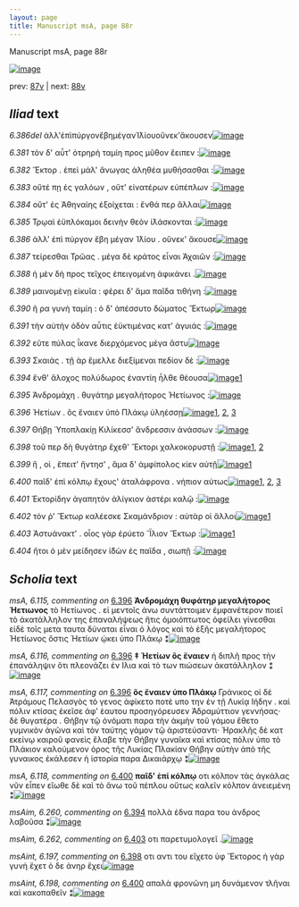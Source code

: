 ```yaml
---
layout: page
title: Manuscript msA, page 88r
---
```


Manuscript msA, page 88r

[![image](http://www.homermultitext.org/iipsrv?OBJ=IIP,1.0&FIF=/project/homer/pyramidal/deepzoom/hmt/vaimg/2017a/VA088RN_0260.tif&WID=100&CVT=JPEG)](http://www.homermultitext.org/ict2/?urn=urn:cite2:hmt:vaimg.2017a:VA088RN_0260)

prev:  [87v](../87v/) | next:  [88v](../88v/)

## *Iliad* text

*6.386del* <a id="6.386del"/> ἀλλ'ἐπὶπύργονἔβημέγανἸ̈λίουοὕνεκ'ἄκουσεν[![image](http://www.homermultitext.org/iipsrv?OBJ=IIP,1.0&FIF=/project/homer/pyramidal/deepzoom/hmt/vaimg/2017a/VA088RN_0260.tif&RGN=0.156,0.1953,0.488,0.0443&WID=1000&CVT=JPEG)](http://www.homermultitext.org/ict2/?urn=urn:cite2:hmt:vaimg.2017a:VA088RN_0260@0.156,0.1953,0.488,0.0443)

*6.381* <a id="6.381"/> τὸν δ' αὖτ' ὀτρηρὴ ταμίη προς μῦθον ἔειπεν :[![image](http://www.homermultitext.org/iipsrv?OBJ=IIP,1.0&FIF=/project/homer/pyramidal/deepzoom/hmt/vaimg/2017a/VA088RN_0260.tif&RGN=0.173,0.2284,0.437,0.0301&WID=1000&CVT=JPEG)](http://www.homermultitext.org/ict2/?urn=urn:cite2:hmt:vaimg.2017a:VA088RN_0260@0.173,0.2284,0.437,0.0301)

*6.382* <a id="6.382"/> Ἕκτορ . ἐπεὶ μάλ' ἄνωγας ἀληθέα μυθήσασθαι :[![image](http://www.homermultitext.org/iipsrv?OBJ=IIP,1.0&FIF=/project/homer/pyramidal/deepzoom/hmt/vaimg/2017a/VA088RN_0260.tif&RGN=0.175,0.2502,0.437,0.0301&WID=1000&CVT=JPEG)](http://www.homermultitext.org/ict2/?urn=urn:cite2:hmt:vaimg.2017a:VA088RN_0260@0.175,0.2502,0.437,0.0301)

*6.383* <a id="6.383"/> οὔτέ πῃ ἐς γαλόων , οὔτ' εἰνατέρων εὐπέπλων :[![image](http://www.homermultitext.org/iipsrv?OBJ=IIP,1.0&FIF=/project/homer/pyramidal/deepzoom/hmt/vaimg/2017a/VA088RN_0260.tif&RGN=0.171,0.2682,0.437,0.0301&WID=1000&CVT=JPEG)](http://www.homermultitext.org/ict2/?urn=urn:cite2:hmt:vaimg.2017a:VA088RN_0260@0.171,0.2682,0.437,0.0301)

*6.384* <a id="6.384"/> οὔτ' ἐς Ἀθηναίης ἐξοίχεται : ἔνθά περ ἄλλαι[![image](http://www.homermultitext.org/iipsrv?OBJ=IIP,1.0&FIF=/project/homer/pyramidal/deepzoom/hmt/vaimg/2017a/VA088RN_0260.tif&RGN=0.172,0.2863,0.437,0.0301&WID=1000&CVT=JPEG)](http://www.homermultitext.org/ict2/?urn=urn:cite2:hmt:vaimg.2017a:VA088RN_0260@0.172,0.2863,0.437,0.0301)

*6.385* <a id="6.385"/> Τρῳαὶ ἐϋπλόκαμοι δεινὴν θεὸν ἰ̈λάσκονται :[![image](http://www.homermultitext.org/iipsrv?OBJ=IIP,1.0&FIF=/project/homer/pyramidal/deepzoom/hmt/vaimg/2017a/VA088RN_0260.tif&RGN=0.168,0.3065,0.437,0.0301&WID=1000&CVT=JPEG)](http://www.homermultitext.org/ict2/?urn=urn:cite2:hmt:vaimg.2017a:VA088RN_0260@0.168,0.3065,0.437,0.0301)

*6.386* <a id="6.386"/> ἀλλ' ἐπὶ πύργον ἔβη μέγαν Ἰ̈λίου . οὕνεκ' ἄκουσε[![image](http://www.homermultitext.org/iipsrv?OBJ=IIP,1.0&FIF=/project/homer/pyramidal/deepzoom/hmt/vaimg/2017a/VA088RN_0260.tif&RGN=0.166,0.3261,0.437,0.0301&WID=1000&CVT=JPEG)](http://www.homermultitext.org/ict2/?urn=urn:cite2:hmt:vaimg.2017a:VA088RN_0260@0.166,0.3261,0.437,0.0301)

*6.387* <a id="6.387"/> τείρεσθαι Τρῶας . μέγα δὲ κράτος εἶναι Ἀχαιῶν :[![image](http://www.homermultitext.org/iipsrv?OBJ=IIP,1.0&FIF=/project/homer/pyramidal/deepzoom/hmt/vaimg/2017a/VA088RN_0260.tif&RGN=0.166,0.3464,0.437,0.0301&WID=1000&CVT=JPEG)](http://www.homermultitext.org/ict2/?urn=urn:cite2:hmt:vaimg.2017a:VA088RN_0260@0.166,0.3464,0.437,0.0301)

*6.388* <a id="6.388"/> ἡ μὲν δὴ προς τεῖχος ἐπειγομένη ἀφικάνει .[![image](http://www.homermultitext.org/iipsrv?OBJ=IIP,1.0&FIF=/project/homer/pyramidal/deepzoom/hmt/vaimg/2017a/VA088RN_0260.tif&RGN=0.167,0.3674,0.437,0.0301&WID=1000&CVT=JPEG)](http://www.homermultitext.org/ict2/?urn=urn:cite2:hmt:vaimg.2017a:VA088RN_0260@0.167,0.3674,0.437,0.0301)

*6.389* <a id="6.389"/> μαινομένῃ εἰκυῖα : φέρει δ' ἅμα παῖδα τιθήνη :[![image](http://www.homermultitext.org/iipsrv?OBJ=IIP,1.0&FIF=/project/homer/pyramidal/deepzoom/hmt/vaimg/2017a/VA088RN_0260.tif&RGN=0.169,0.3832,0.437,0.0301&WID=1000&CVT=JPEG)](http://www.homermultitext.org/ict2/?urn=urn:cite2:hmt:vaimg.2017a:VA088RN_0260@0.169,0.3832,0.437,0.0301)

*6.390* <a id="6.390"/> ῆ ρα γυνὴ ταμίη : ὁ δ' ἀπέσσυτο δώματος Ἕκτωρ[![image](http://www.homermultitext.org/iipsrv?OBJ=IIP,1.0&FIF=/project/homer/pyramidal/deepzoom/hmt/vaimg/2017a/VA088RN_0260.tif&RGN=0.171,0.402,0.437,0.0301&WID=1000&CVT=JPEG)](http://www.homermultitext.org/ict2/?urn=urn:cite2:hmt:vaimg.2017a:VA088RN_0260@0.171,0.402,0.437,0.0301)

*6.391* <a id="6.391"/> τὴν αὐτὴν ὁδὸν αὖτις ἐϋκτιμένας κατ' ἀγυιάς :[![image](http://www.homermultitext.org/iipsrv?OBJ=IIP,1.0&FIF=/project/homer/pyramidal/deepzoom/hmt/vaimg/2017a/VA088RN_0260.tif&RGN=0.171,0.4192,0.437,0.0301&WID=1000&CVT=JPEG)](http://www.homermultitext.org/ict2/?urn=urn:cite2:hmt:vaimg.2017a:VA088RN_0260@0.171,0.4192,0.437,0.0301)

*6.392* <a id="6.392"/> εῦτε πύλας ΐκανε διερχόμενος μέγα ἄστυ[![image](http://www.homermultitext.org/iipsrv?OBJ=IIP,1.0&FIF=/project/homer/pyramidal/deepzoom/hmt/vaimg/2017a/VA088RN_0260.tif&RGN=0.17,0.4418,0.437,0.0301&WID=1000&CVT=JPEG)](http://www.homermultitext.org/ict2/?urn=urn:cite2:hmt:vaimg.2017a:VA088RN_0260@0.17,0.4418,0.437,0.0301)

*6.393* <a id="6.393"/> Σκαιὰς . τῇ ὰρ ἔμελλε διεξίμεναι πεδίον δὲ :[![image](http://www.homermultitext.org/iipsrv?OBJ=IIP,1.0&FIF=/project/homer/pyramidal/deepzoom/hmt/vaimg/2017a/VA088RN_0260.tif&RGN=0.169,0.4606,0.437,0.0301&WID=1000&CVT=JPEG)](http://www.homermultitext.org/ict2/?urn=urn:cite2:hmt:vaimg.2017a:VA088RN_0260@0.169,0.4606,0.437,0.0301)

*6.394* <a id="6.394"/> ἔνθ' ἄλοχος πολύδωρος ἐναντίη ἦλθε θέουσα[![image](http://www.homermultitext.org/iipsrv?OBJ=IIP,1.0&FIF=/project/homer/pyramidal/deepzoom/hmt/vaimg/2017a/VA088RN_0260.tif&RGN=0.166,0.4793,0.437,0.0301&WID=1000&CVT=JPEG)](http://www.homermultitext.org/ict2/?urn=urn:cite2:hmt:vaimg.2017a:VA088RN_0260@0.166,0.4793,0.437,0.0301)[1](#msAim_6.260)

*6.395* <a id="6.395"/> Ἀνδρομάχη . θυγάτηρ μεγαλήτορος Ἠετίωνος :[![image](http://www.homermultitext.org/iipsrv?OBJ=IIP,1.0&FIF=/project/homer/pyramidal/deepzoom/hmt/vaimg/2017a/VA088RN_0260.tif&RGN=0.162,0.5004,0.437,0.0301&WID=1000&CVT=JPEG)](http://www.homermultitext.org/ict2/?urn=urn:cite2:hmt:vaimg.2017a:VA088RN_0260@0.162,0.5004,0.437,0.0301)

*6.396* <a id="6.396"/> Ἠετίων . ὃς ἔναιεν ὑπὸ Πλάκῳ ὑληέσσῃ[![image](http://www.homermultitext.org/iipsrv?OBJ=IIP,1.0&FIF=/project/homer/pyramidal/deepzoom/hmt/vaimg/2017a/VA088RN_0260.tif&RGN=0.164,0.5177,0.437,0.0301&WID=1000&CVT=JPEG)](http://www.homermultitext.org/ict2/?urn=urn:cite2:hmt:vaimg.2017a:VA088RN_0260@0.164,0.5177,0.437,0.0301)[1](#msA_6.116), [2](#msA_6.117), [3](#msA_6.115)

*6.397* <a id="6.397"/> Θήβῃ Ὑποπλακίῃ Κιλίκεσσ' ἄνδρεσσιν ἀνάσσων :[![image](http://www.homermultitext.org/iipsrv?OBJ=IIP,1.0&FIF=/project/homer/pyramidal/deepzoom/hmt/vaimg/2017a/VA088RN_0260.tif&RGN=0.168,0.5342,0.437,0.0301&WID=1000&CVT=JPEG)](http://www.homermultitext.org/ict2/?urn=urn:cite2:hmt:vaimg.2017a:VA088RN_0260@0.168,0.5342,0.437,0.0301)

*6.398* <a id="6.398"/> τοῦ περ δὴ θυγάτηρ ἔχεθ' Ἕκτορι χαλκοκορυστῇ :[![image](http://www.homermultitext.org/iipsrv?OBJ=IIP,1.0&FIF=/project/homer/pyramidal/deepzoom/hmt/vaimg/2017a/VA088RN_0260.tif&RGN=0.173,0.5567,0.437,0.0301&WID=1000&CVT=JPEG)](http://www.homermultitext.org/ict2/?urn=urn:cite2:hmt:vaimg.2017a:VA088RN_0260@0.173,0.5567,0.437,0.0301)[1](#msAint_6.197), [2](#msAil_6.A21)

*6.399* <a id="6.399"/> ἥ , οἱ , ἔπειτ' ἤντησ' , ἅμα δ' ἀμφίπολος κίεν αὐτῇ[![image](http://www.homermultitext.org/iipsrv?OBJ=IIP,1.0&FIF=/project/homer/pyramidal/deepzoom/hmt/vaimg/2017a/VA088RN_0260.tif&RGN=0.177,0.5748,0.437,0.0301&WID=1000&CVT=JPEG)](http://www.homermultitext.org/ict2/?urn=urn:cite2:hmt:vaimg.2017a:VA088RN_0260@0.177,0.5748,0.437,0.0301)[1](#msAil_6.A22)

*6.400* <a id="6.400"/> παῖδ' ἐπὶ κόλπῳ ἔχους' ἀταλάφρονα . νήπιον αύτως[![image](http://www.homermultitext.org/iipsrv?OBJ=IIP,1.0&FIF=/project/homer/pyramidal/deepzoom/hmt/vaimg/2017a/VA088RN_0260.tif&RGN=0.176,0.5928,0.451,0.0301&WID=1000&CVT=JPEG)](http://www.homermultitext.org/ict2/?urn=urn:cite2:hmt:vaimg.2017a:VA088RN_0260@0.176,0.5928,0.451,0.0301)[1](#msAim_6.261), [2](#msAint_6.198), [3](#msA_6.118)

*6.401* <a id="6.401"/> Ἑκτορίδην ἀγαπητὸν ἀλίγκιον ἀστέρι καλῷ :[![image](http://www.homermultitext.org/iipsrv?OBJ=IIP,1.0&FIF=/project/homer/pyramidal/deepzoom/hmt/vaimg/2017a/VA088RN_0260.tif&RGN=0.163,0.6131,0.451,0.0301&WID=1000&CVT=JPEG)](http://www.homermultitext.org/ict2/?urn=urn:cite2:hmt:vaimg.2017a:VA088RN_0260@0.163,0.6131,0.451,0.0301)

*6.402* <a id="6.402"/> τόν ῥ' Ἕκτωρ καλέεσκε Σκαμάνδριον : αὐτὰρ οἱ ἄλλοι[![image](http://www.homermultitext.org/iipsrv?OBJ=IIP,1.0&FIF=/project/homer/pyramidal/deepzoom/hmt/vaimg/2017a/VA088RN_0260.tif&RGN=0.158,0.6311,0.474,0.0301&WID=1000&CVT=JPEG)](http://www.homermultitext.org/ict2/?urn=urn:cite2:hmt:vaimg.2017a:VA088RN_0260@0.158,0.6311,0.474,0.0301)[1](#msAint_6.199)

*6.403* <a id="6.403"/> Ἀστυάνακτ' . οἶος γὰρ ἐρύετο ῎Ϊλιον Ἕκτωρ :[![image](http://www.homermultitext.org/iipsrv?OBJ=IIP,1.0&FIF=/project/homer/pyramidal/deepzoom/hmt/vaimg/2017a/VA088RN_0260.tif&RGN=0.154,0.6536,0.474,0.0301&WID=1000&CVT=JPEG)](http://www.homermultitext.org/ict2/?urn=urn:cite2:hmt:vaimg.2017a:VA088RN_0260@0.154,0.6536,0.474,0.0301)[1](#msAim_6.262)

*6.404* <a id="6.404"/> ἤτοι ὁ μὲν μείδησεν ἰ̈δὼν ἐς παῖδα , σιωπῇ :[![image](http://www.homermultitext.org/iipsrv?OBJ=IIP,1.0&FIF=/project/homer/pyramidal/deepzoom/hmt/vaimg/2017a/VA088RN_0260.tif&RGN=0.151,0.6709,0.474,0.0301&WID=1000&CVT=JPEG)](http://www.homermultitext.org/ict2/?urn=urn:cite2:hmt:vaimg.2017a:VA088RN_0260@0.151,0.6709,0.474,0.0301)

## *Scholia* text

*msA, 6.115, commenting on* [6.396](#6.396)  <a id="msA_6.115"/> **Ἀνδρομάχη θυφάτηρ μεγαλήτορος Ἡετιωνος** τὸ Ηετίωνος . εἰ μεντοῖς ἀνω συντάττοιμεν ἐμφανέτερον ποιεῖ τὸ ἀκατάλληλον της ἐπαναλήψεως ἥτις ὁμοιόπτωτος ὀφείλει γίνεσθαι εἰδὲ τοῖς μετα ταυτα δύναται εἶναι ὁ λόγος καὶ τὸ ἑξῆς μεγαλήτορος Ἠετίωνος ὅστις Ἠετίων ῴκει ὑπο Πλάκῳ ⁑[![image](http://www.homermultitext.org/iipsrv?OBJ=IIP,1.0&FIF=/project/homer/pyramidal/deepzoom/hmt/vaimg/2017a/VA088RN_0260.tif&RGN=0.61643331,0.50899032,0.19454679,0.09875519&WID=1000&CVT=JPEG)](http://www.homermultitext.org/ict2/?urn=urn:cite2:hmt:vaimg.2017a:VA088RN_0260@0.61643331,0.50899032,0.19454679,0.09875519)

*msA, 6.116, commenting on* [6.396](#6.396)  <a id="msA_6.116"/> **‡ Ἠετίων ὃς ἔναιεν** ἡ διπλῆ προς τὴν ἐπανάληψιν ὅτι πλεονάζει ἐν Ιλια καὶ τὸ των πιώσεων ἀκατάλληλον ⁑[![image](http://www.homermultitext.org/iipsrv?OBJ=IIP,1.0&FIF=/project/homer/pyramidal/deepzoom/hmt/vaimg/2017a/VA088RN_0260.tif&RGN=0.61532793,0.60152144,0.19012528,0.03941909&WID=1000&CVT=JPEG)](http://www.homermultitext.org/ict2/?urn=urn:cite2:hmt:vaimg.2017a:VA088RN_0260@0.61532793,0.60152144,0.19012528,0.03941909)

*msA, 6.117, commenting on* [6.396](#6.396)  <a id="msA_6.117"/> **ὃς ἔναιεν ὑπο Πλάκῳ** Γράνικος οἱ δὲ Ἀτράμους Πελασγὸς τὸ γενος ἀφίκετο ποτὲ υπο την ἐν τῇ Λυκίᾳ Ιήδην . καὶ πόλιν κτίσας ἐκεῖσε ἀφ' ὲαυτου προσηγόρευσεν Ἀδραμύττιον γεννήσας· δὲ θυγατέρα . Θήβην τῷ ὀνόματι παρα τὴν ἀκμὴν τοῦ γάμου ἔθετο γυμνικὸν ἀγῶνα καὶ τὸν ταύτης γάμον τῷ ἀριστεύσαντι· Ἡρακλῆς δὲ κατ εκείνῳ καιροῦ φανεὶς ἔλαβε τὴν Θήβην γυναῖκα καὶ κτίσας πόλιν ὑπο τὸ Πλάκιον καλούμενον όρος τῆς Λυκίας Πλακίαν Θήβην αὐτὴν ἀπὸ τῆς γυναικος ἐκάλεσεν ἡ ἱστορία παρα Δικαιάρχῳ ⁑[![image](http://www.homermultitext.org/iipsrv?OBJ=IIP,1.0&FIF=/project/homer/pyramidal/deepzoom/hmt/vaimg/2017a/VA088RN_0260.tif&RGN=0.16820192,0.63969571,0.63227708,0.11701245&WID=1000&CVT=JPEG)](http://www.homermultitext.org/ict2/?urn=urn:cite2:hmt:vaimg.2017a:VA088RN_0260@0.16820192,0.63969571,0.63227708,0.11701245)

*msA, 6.118, commenting on* [6.400](#6.400)  <a id="msA_6.118"/> **παῖδ' ἐπί κόλπῳ** οτι κόλπον τὰς ἀγκάλας νῦν εἶπεν εἴωθε δὲ καὶ τὸ ἄνω τοῦ πέπλου οὕτως καλεῖν κόλπον ἀνειεμένη ⁑[![image](http://www.homermultitext.org/iipsrv?OBJ=IIP,1.0&FIF=/project/homer/pyramidal/deepzoom/hmt/vaimg/2017a/VA088RN_0260.tif&RGN=0.16930730,0.74301521,0.61348563,0.02323651&WID=1000&CVT=JPEG)](http://www.homermultitext.org/ict2/?urn=urn:cite2:hmt:vaimg.2017a:VA088RN_0260@0.16930730,0.74301521,0.61348563,0.02323651)

*msAim, 6.260, commenting on* [6.394](#6.394)  <a id="msAim_6.260"/> πολλὰ έδνα παρα του ἀνδρος λαβοῦσα ⁑[![image](http://www.homermultitext.org/iipsrv?OBJ=IIP,1.0&FIF=/project/homer/pyramidal/deepzoom/hmt/vaimg/2017a/VA088RN_0260.tif&RGN=0.57479735,0.49017981,0.04753132,0.03485477&WID=1000&CVT=JPEG)](http://www.homermultitext.org/ict2/?urn=urn:cite2:hmt:vaimg.2017a:VA088RN_0260@0.57479735,0.49017981,0.04753132,0.03485477)

*msAim, 6.262, commenting on* [6.403](#6.403)  <a id="msAim_6.262"/> οτι παρετυμολογεῖ .[![image](http://www.homermultitext.org/iipsrv?OBJ=IIP,1.0&FIF=/project/homer/pyramidal/deepzoom/hmt/vaimg/2017a/VA088RN_0260.tif&RGN=0.55084746,0.66445367,0.06153279,0.01023513&WID=1000&CVT=JPEG)](http://www.homermultitext.org/ict2/?urn=urn:cite2:hmt:vaimg.2017a:VA088RN_0260@0.55084746,0.66445367,0.06153279,0.01023513)

*msAint, 6.197, commenting on* [6.398](#6.398)  <a id="msAint_6.197"/> οτι αντι του εἴχετο ὑφ Ἕκτορος ἡ γὰρ γυνὴ ἔχετ ὁ δε ἀνηρ ἔχει[![image](http://www.homermultitext.org/iipsrv?OBJ=IIP,1.0&FIF=/project/homer/pyramidal/deepzoom/hmt/vaimg/2017a/VA088RN_0260.tif&RGN=0.11274871,0.57869986,0.05305822,0.03485477&WID=1000&CVT=JPEG)](http://www.homermultitext.org/ict2/?urn=urn:cite2:hmt:vaimg.2017a:VA088RN_0260@0.11274871,0.57869986,0.05305822,0.03485477)

*msAint, 6.198, commenting on* [6.400](#6.400)  <a id="msAint_6.198"/> απαλὰ φρονῶνη μη δυνάμενον τλῆναι καὶ κακοπαθεῖν ⁑[![image](http://www.homermultitext.org/iipsrv?OBJ=IIP,1.0&FIF=/project/homer/pyramidal/deepzoom/hmt/vaimg/2017a/VA088RN_0260.tif&RGN=0.10169492,0.61355463,0.06190125,0.03125864&WID=1000&CVT=JPEG)](http://www.homermultitext.org/ict2/?urn=urn:cite2:hmt:vaimg.2017a:VA088RN_0260@0.10169492,0.61355463,0.06190125,0.03125864)